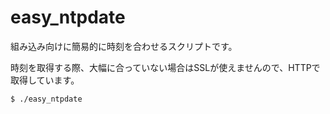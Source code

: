 # easy_ntpdate

組み込み向けに簡易的に時刻を合わせるスクリプトです。

時刻を取得する際、大幅に合っていない場合はSSLが使えませんので、HTTPで取得しています。

```sh
$ ./easy_ntpdate
```

